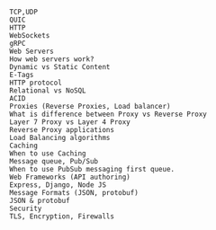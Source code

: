     TCP,UDP
    QUIC
    HTTP
    WebSockets
    gRPC
    Web Servers
    How web servers work?   
    Dynamic vs Static Content
    E-Tags
    HTTP protocol
    Relational vs NoSQL
    ACID
    Proxies (Reverse Proxies, Load balancer)
    What is difference between Proxy vs Reverse Proxy
    Layer 7 Proxy vs Layer 4 Proxy
    Reverse Proxy applications
    Load Balancing algorithms
    Caching
    When to use Caching
    Message queue, Pub/Sub
    When to use PubSub messaging first queue.
    Web Frameworks (API authoring)
    Express, Django, Node JS
    Message Formats (JSON, protobuf)
    JSON & protobuf
    Security
    TLS, Encryption, Firewalls
